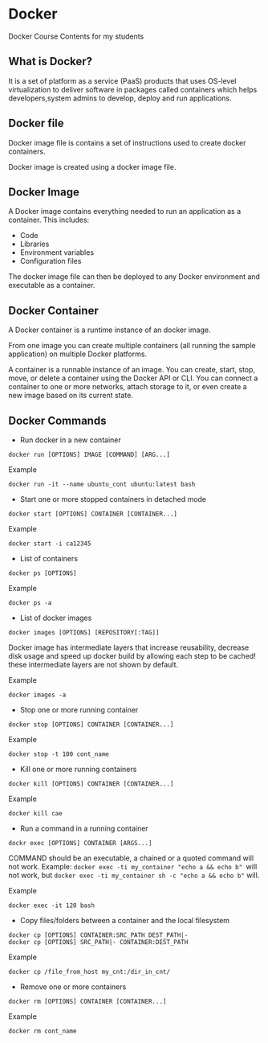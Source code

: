 # Docker

Docker Course Contents for my students

## What is Docker?

It is a set of platform as a service (PaaS) products that uses OS-level virtualization to deliver software in packages called containers which helps developers,system admins to develop, deploy and run applications.

## Docker file

Docker image file is contains a set of instructions used to create docker containers.

Docker image is created using a docker image file.

## Docker Image 

A Docker image contains everything needed to run an application as a container. This includes:

* Code
* Libraries
* Environment variables
* Configuration files

The docker image file can then be deployed to any Docker environment and executable as a container.

## Docker Container

A Docker container is a runtime instance of an docker image.

From one image you can create multiple containers (all running the sample application) on multiple Docker platforms.

A container is a runnable instance of an image. You can create, start, stop, move, or delete a container using the Docker API or CLI. 
You can connect a container to one or more networks, attach storage to it, or even create a new image based on its current state.

## Docker Commands

* Run docker in a new container
```
docker run [OPTIONS] IMAGE [COMMAND] [ARG...]
```
Example
```
docker run -it --name ubuntu_cont ubuntu:latest bash
```

* Start one or more stopped containers in detached mode
```
docker start [OPTIONS] CONTAINER [CONTAINER...]
```

Example
```
docker start -i ca12345
```

* List of containers
```
docker ps [OPTIONS]
```
Example
```
docker ps -a
```

* List of docker images
```
docker images [OPTIONS] [REPOSITORY[:TAG]]
```
Docker image has intermediate layers that increase reusability, decrease disk usage and speed up docker build by allowing each step to be cached! these intermediate layers are not shown by default.

Example
```
docker images -a
```

* Stop one or more running container
```
docker stop [OPTIONS] CONTAINER [CONTAINER...]
```
Example
```
docker stop -t 100 cont_name
```

* Kill one or more running containers
```
docker kill [OPTIONS] CONTAINER [CONTAINER...]
```
Example
```
docker kill cae
```

* Run a command in a running container
```
dockr exec [OPTIONS] CONTAINER [ARGS...]
```
COMMAND should be an executable, a chained or a quoted command will not work. 
Example:
`docker exec -ti my_container "echo a && echo b" `will not work, but
`docker exec -ti my_container sh -c "echo a && echo b"` will.

Example
```
docker exec -it 120 bash
```

* Copy files/folders between a container and the local filesystem
```
docker cp [OPTIONS] CONTAINER:SRC_PATH DEST_PATH|-
docker cp [OPTIONS] SRC_PATH|- CONTAINER:DEST_PATH
```
Example
```
docker cp /file_from_host my_cnt:/dir_in_cnt/
```

* Remove one or more containers
```
docker rm [OPTIONS] CONTAINER [CONTAINER...]
```
Example
```
docker rm cont_name
```
